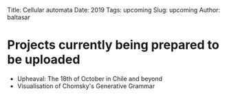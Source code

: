 Title: Cellular automata
Date: 2019
Tags: upcoming
Slug: upcoming
Author: baltasar

# Projects currently being prepared to be uploaded

* Upheaval: The 18th of October in Chile and beyond
* Visualisation of Chomsky's Generative Grammar
